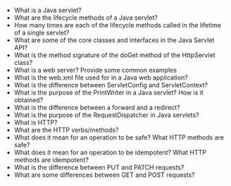  - What is a Java servlet?
 - What are the lifecycle methods of a Java servlet?
 - How many times are each of the lifecycle methods called in the lifetime of a single servlet?
 - What are some of the core classes and interfaces in the Java Servlet API?
 - What is the method signature of the doGet method of the HttpServlet class?
 - What is a web server? Provide some common examples
 - What is the web.xml file used for in a Java web application?
 - What is the difference between ServletConfig and ServletContext?
 - What is the purpose of the PrintWriter in a Java servlet? How is it obtained?
 - What is the difference between a forward and a redirect?
 - What is the purpose of the RequestDispatcher in Java servlets?
 - What is HTTP?
 - What are the HTTP verbs/methods?
 - What does it mean for an operation to be safe? What HTTP methods are safe?
 - What does it mean for an operation to be idempotent? What HTTP methods are idempotent?
 - What is the difference between PUT and PATCH requests?
 - What are some differences between GET and POST requests?
